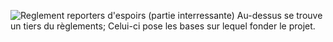 ![Reglement reporters d'espoirs (partie interressante)](Reglement%20reporters%20d'espoirs%20(partie%20interressante).png)
Au-dessus se trouve un tiers du règlements; Celui-ci pose les bases sur lequel fonder le projet.
